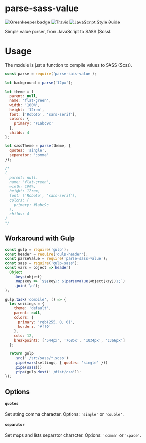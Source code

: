 # parse-sass-value

[![Greenkeeper badge](https://badges.greenkeeper.io/VitorLuizC/parse-sass-value.svg)](https://greenkeeper.io/)
[![Travis](https://travis-ci.org/VitorLuizC/parse-sass-value.svg?branch=master)](https://travis-ci.org/VitorLuizC/parse-sass-value)
[![JavaScript Style Guide](https://img.shields.io/badge/code_style-standard-brightgreen.svg)](https://standardjs.com)


Simple value parser, from JavaScript to SASS (Scss).

# Usage
The module is just a function to compile values to SASS (Scss).
```js
const parse = require('parse-sass-value');

let background = parse('12px');

let theme = {
  parent: null,
  name: 'flat-green',
  width: '100%',
  height: '12rem',
  font: ['Roboto', 'sans-serif'],
  colors: {
    primary: '#1abc9c'
  },
  childs: 4
};

let sassTheme = parse(theme, {
  quotes: 'single',
  separator: 'comma'
});

/*
(
  parent: null,
  name: 'flat-green',
  width: 100%,
  height: 12rem,
  font: ('Roboto', 'sans-serif'),
  colors: (
    primary: #1abc9c
  ),
  childs: 4
)
*/
```

## Workaround with Gulp
```js
const gulp = require('gulp');
const header = require('gulp-header');
const parseValue = require('parse-sass-value');
const sass = require('gulp-sass');
const vars = object => header(
  Object
    .keys(object)
    .map(key => `$${key}: ${parseValue(object[key])};`)
    .join('\n');
);

gulp.task('compile', () => {
  let settings = {
    theme: 'default',
    parent: null,
    colors: {
      primary: 'rgb(255, 0, 0)',
      borders: '#ff0'
    },
    cols: 12,
    breakpoints: ['544px', '768px', '1024px', '1366px']
  };

  return gulp
    .src('./src/sass/*.scss')
    .pipe(vars(settings, { quotes: 'single' }))
    .pipe(sass())
    .pipe(gulp.dest('./dist/css'));
});
```

## Options
#### ```quotes```
Set string comma character.
Options: ```'single'``` or ```'double'```.

#### ```separator```
Set maps and lists separator character.
Options: ```'comma'``` or ```'space'```.
